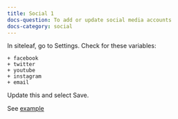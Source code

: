 ```yaml
---
title: Social 1
docs-question: To add or update social media accounts
docs-category: social
---
```


In siteleaf, go to Settings. Check for these variables:

    + facebook
    + twitter
    + youtube
    + instagram
    + email

Update this and select Save.


See <a href="#" data-featherlight="/assets/img/docs/social-1.png">example</a>
